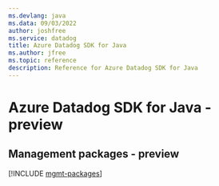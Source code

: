 ```yaml
---
ms.devlang: java
ms.data: 09/03/2022
author: joshfree
ms.service: datadog
title: Azure Datadog SDK for Java
ms.author: jfree
ms.topic: reference
description: Reference for Azure Datadog SDK for Java
---
```

# Azure Datadog SDK for Java - preview

## Management packages - preview
[!INCLUDE [mgmt-packages](datadog-mgmt-index.md)]